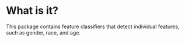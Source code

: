 # What is it?

This package contains feature classifiers that detect individual features, such as gender, race, and age.
